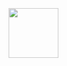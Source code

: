 <div id="header" align="center">
  <img src="https://media.giphy.com/media/v1.Y2lkPTc5MGI3NjExamdkMW5pcjF1NzYyZDFza2IwaHB0ajBjY2E1NW1ndXUwaHBoczFjcyZlcD12MV9pbnRlcm5hbF9naWZfYnlfaWQmY3Q9Zw/plBdgZ6oVBLVdjwl6J/giphy.gif" width="100"/>
</div>
